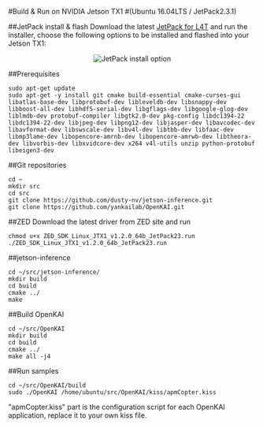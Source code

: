 #Build & Run on NVIDIA Jetson TX1
#(Ubuntu 16.04LTS / JetPack2.3.1)

##JetPack install & flash
Download the latest [JetPack for L4T](https://developer.nvidia.com/embedded/jetpack) and run the installer, choose the following options to be installed and flashed into your Jetson TX1:

<p align="center">
<img src="https://github.com/yankailab/OpenKAI/raw/master/doc/JetsonTX1/img/JetPackInstall.png" alt="JetPack install option">
</p>

##Prerequisites

```Shell
sudo apt-get update
sudo apt-get -y install git cmake build-essential cmake-curses-gui libatlas-base-dev libprotobuf-dev libleveldb-dev libsnappy-dev libboost-all-dev libhdf5-serial-dev libgflags-dev libgoogle-glog-dev liblmdb-dev protobuf-compiler libgtk2.0-dev pkg-config libdc1394-22 libdc1394-22-dev libjpeg-dev libpng12-dev libjasper-dev libavcodec-dev libavformat-dev libswscale-dev libv4l-dev libtbb-dev libfaac-dev libmp3lame-dev libopencore-amrnb-dev libopencore-amrwb-dev libtheora-dev libvorbis-dev libxvidcore-dev x264 v4l-utils unzip python-protobuf libeigen3-dev
```

##Git repositories

```Shell
cd ~
mkdir src
cd src
git clone https://github.com/dusty-nv/jetson-inference.git
git clone https://github.com/yankailab/OpenKAI.git
```

##ZED
Download the latest driver from ZED site and run

```Shell
chmod u+x ZED_SDK_Linux_JTX1_v1.2.0_64b_JetPack23.run
./ZED_SDK_Linux_JTX1_v1.2.0_64b_JetPack23.run
```

##jetson-inference

```Shell
cd ~/src/jetson-inference/
mkdir build
cd build
cmake ../
make
```

##Build OpenKAI

```Shell
cd ~/src/OpenKAI
mkdir build
cd build
cmake ../
make all -j4
```

##Run samples

```Shell
cd ~/src/OpenKAI/build
sudo ./OpenKAI /home/ubuntu/src/OpenKAI/kiss/apmCopter.kiss
```

"apmCopter.kiss" part is the configuration script for each OpenKAI application, replace it to your own kiss file.

